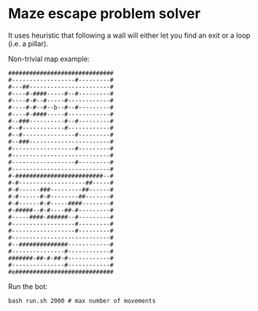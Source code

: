 # Maze escape problem solver
It uses heuristic that following a wall will either let you find an exit or a loop (i.e. a pillar).

Non-trivial map example:
```
##############################
#------------------#---------#
#---##-----------------------#
#----#-####-----#--#---------#
#----#-#--#-----#------------#
#----#-#--#--b--#--#---------#
#----#-####-----#------------#
#--###----------#--#---------#
#--#------------#------------#
#--#---------------#---------#
#--###-----------------------#
#------------------#---------#
#----------------------------#
#------------------#---------#
#----------------------------#
#-#########################--#
#-#-------------------##-----#
#-#------###---------##------#
#-#------#-#--------##-------#
#-#------#-#-----####--------#
#-#####--#-#----##-#---------#
#-----####-######--#---------#
#------------------#---------#
#------------------#---------#
#----------------------------#
#--##############------------#
#---------------#------------#
#######-##-#-##-#------------#
#---------------#------------#
#e############################
```

Run the bot:
```
bash run.sh 2000 # max number of movements
```

